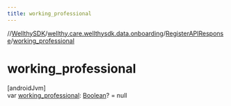 ```yaml
---
title: working_professional
---
```

//[WellthySDK](../../../index.html)/[wellthy.care.wellthysdk.data.onboarding](../index.html)/[RegisterAPIResponse](index.html)/[working_professional](working_professional.html)



# working_professional



[androidJvm]\
var [working_professional](working_professional.html): [Boolean](https://kotlinlang.org/api/latest/jvm/stdlib/kotlin/-boolean/index.html)? = null




